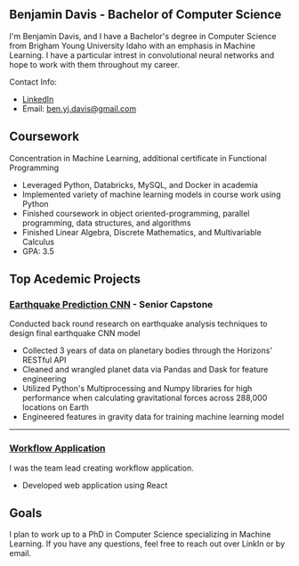 ## Benjamin Davis - Bachelor of Computer Science
I'm Benjamin Davis, and I have a Bachelor's degree in Computer Science from Brigham Young University Idaho with an emphasis in Machine Learning. I have a particular intrest in convolutional neural networks and hope to work with them throughout my career.

Contact Info:
- [LinkedIn](https://www.linkedin.com/in/ben-yj-davis/)
- Email: ben.yj.davis@gmail.com

## Coursework
Concentration in Machine Learning, additional certificate in Functional Programming
- Leveraged Python, Databricks, MySQL, and Docker in academia
- Implemented variety of machine learning models in course work using Python
- Finished coursework in object oriented-programming, parallel programming, data structures, and algorithms
- Finished Linear Algebra, Discrete Mathematics, and Multivariable Calculus
- GPA: 3.5

## Top Acedemic Projects
### **[Earthquake Prediction CNN](https://github.com/Dbenjamy/Senior-Project/) - Senior Capstone**
Conducted back round research on earthquake analysis techniques to design final earthquake CNN
model
- Collected 3 years of data on planetary bodies through the Horizons' RESTful API
- Cleaned and wrangled planet data via Pandas and Dask for feature engineering
- Utilized Python's Multiprocessing and Numpy libraries for high performance when calculating gravitational forces across 288,000 locations on Earth
- Engineered features in gravity data for training machine learning model
---
### **[Workflow Application](https://github.com/garrettstanger/OnionTask)**
I was the team lead creating workflow application.
- Developed web application using React
## Goals
I plan to work up to a PhD in Computer Science specializing in Machine Learning. If you have any questions, feel free to reach out over LinkIn or by email.
